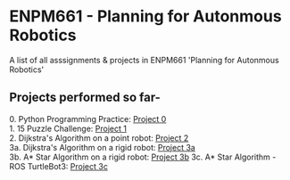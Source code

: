 # ENPM661 - Planning for Autonmous Robotics
A list of all asssignments &amp; projects in ENPM661 'Planning for Autonmous Robotics'

  <h2>Projects performed so far- </h2>
    0. Python Programming Practice: <a href="https://github.com/SamPusegaonkar/ENPM661/tree/main/Project0">Project 0</a></br>
    1. 15 Puzzle Challenge: <a href="https://github.com/SamPusegaonkar/ENPM661/tree/main/Project1">Project 1</a> </br>
    2. Dijkstra's Algorithm on a point robot: <a href="https://github.com/SamPusegaonkar/ENPM661/tree/main/Project2">Project 2</a> </br>
    3a. Dijkstra's Algorithm on a rigid robot: <a href="https://github.com/SamPusegaonkar/ENPM661/tree/main/Project3/Phase%201">Project 3a</a> </br>
    3b. A* Star Algorithm on a rigid robot: <a href="https://github.com/SamPusegaonkar/ENPM661/tree/main/Project3/Phase%202">Project 3b</a> 
    3c. A* Star Algorithm - ROS TurtleBot3: <a href="https://github.com/SamPusegaonkar/ENPM661/tree/main/Project3/Phase%203">Project 3c</a> </br>